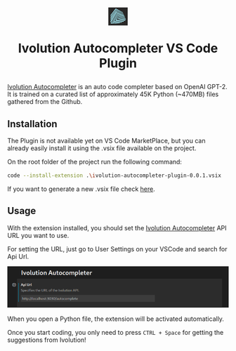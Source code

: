 <h1 align="center"><img src="./images/logo_a.png" alt="Ivolution Autocompleter"/><p>Ivolution Autocompleter VS Code Plugin</p></h1>

[Ivolution Autocompleter](https://github.com/Ivolutionnow/ivolution-vscode) is an auto code completer based on OpenAI GPT-2. It is trained on a curated list of approximately 45K Python (~470MB) files gathered from the Github.

## Installation

The Plugin is not available yet on VS Code MarketPlace, but you can already easily install it using the .vsix file available on the project.

On the root folder of the project run the following command:

```sh
code --install-extension .\ivolution-autocompleter-plugin-0.0.1.vsix
```

If you want to generate a new .vsix file check [here](https://code.visualstudio.com/api/working-with-extensions/publishing-extension#packaging-extensions).

## Usage

With the extension installed, you should set the [Ivolution Autocompleter](https://github.com/Ivolutionnow/ivolution-vscode) API URL you want to use.

For setting the URL, just go to User Settings on your VSCode and search for Api Url.

![Setting Ivolution Autocompleter URL](images/settings.png)

When you open a Python file, the extension will be activated automatically.

Once you start coding, you only need to press `CTRL + Space` for getting the suggestions from Ivolution!
